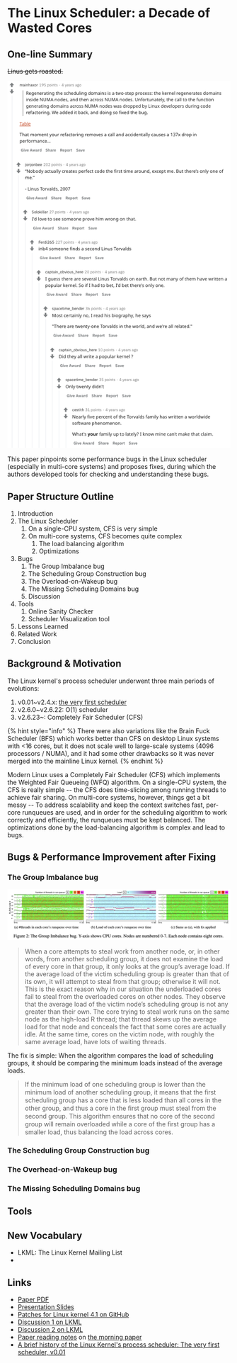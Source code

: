 # The Linux Scheduler: a Decade of Wasted Cores

## One-line Summary

~~Linus gets roasted.~~

![](../../.gitbook/assets/screen-shot-2020-12-04-at-12.21.52-am.png)

This paper pinpoints some performance bugs in the Linux scheduler \(especially in multi-core systems\) and proposes fixes, during which the authors developed tools for checking and understanding these bugs.

## Paper Structure Outline

1. Introduction
2. The Linux Scheduler
   1. On a single-CPU system, CFS is very simple
   2. On multi-core systems, CFS becomes quite complex
      1.  The load balancing algorithm
      2. Optimizations
3. Bugs
   1. The Group Imbalance bug
   2. The Scheduling Group Construction bug
   3. The Overload-on-Wakeup bug
   4. The Missing Scheduling Domains bug
   5. Discussion
4. Tools
   1. Online Sanity Checker
   2. Scheduler Visualization tool
5. Lessons Learned
6. Related Work 
7. Conclusion

## Background & Motivation

The Linux kernel's process scheduler underwent three main periods of evolutions: 

1. v0.01~v2.4.x: [the very first scheduler](https://dev.to/satorutakeuchi/a-brief-history-of-the-linux-kernel-s-process-scheduler-the-very-first-scheduler-v0-01-9e4)
2. v2.6.0~v2.6.22: O\(1\) scheduler
3. v2.6.23~: Completely Fair Scheduler \(CFS\)

{% hint style="info" %}
There were also variations like the Brain Fuck Scheduler \(BFS\) which works better than CFS on desktop Linux systems with &lt;16 cores, but it does not scale well to large-scale systems \(4096 processors / NUMA\), and it had some other drawbacks so it was never merged into the mainline Linux kernel.
{% endhint %}

Modern Linux uses a Completely Fair Scheduler \(CFS\) which implements the Weighted Fair Queueing \(WFQ\) algorithm. On a single-CPU system, the CFS is really simple -- the CFS does time-slicing among running threads to achieve fair sharing. On multi-core systems, however, things get a bit messy -- To address scalability and keep the context switches fast, per-core runqueues are used, and in order for the scheduling algorithm to work correctly and efficiently, the runqueues must be kept balanced. The optimizations done by the load-balancing algorithm is complex and lead to bugs.  




## Bugs & Performance Improvement after Fixing 

### The Group Imbalance bug

![](../../.gitbook/assets/screen-shot-2020-12-15-at-11.15.37-pm.png)

> When a core attempts to steal work from another node, or, in other words, from another scheduling group, it does not examine the load of every core in that group, it only looks at the group’s average load. If the average load of the victim scheduling group is greater than that of its own, it will attempt to steal from that group; otherwise it will not. This is the exact reason why in our situation the underloaded cores fail to steal from the overloaded cores on other nodes. They observe that the average load of the victim node’s scheduling group is not any greater than their own. The core trying to steal work runs on the same node as the high-load R thread; that thread skews up the average load for that node and conceals the fact that some cores are actually idle. At the same time, cores on the victim node, with roughly the same average load, have lots of waiting threads.

The fix is simple: When the algorithm compares the load of scheduling groups, it should be comparing the minimum loads instead of the average loads. 

> If the minimum load of one scheduling group is lower than the minimum load of another scheduling group, it means that the ﬁrst scheduling group has a core that is less loaded than all cores in the other group, and thus a core in the ﬁrst group must steal from the second group. This algorithm ensures that no core of the second group will remain overloaded while a core of the ﬁrst group has a smaller load, thus balancing the load across cores.



### The Scheduling Group Construction bug

### The Overhead-on-Wakeup bug

### The Missing Scheduling Domains bug

## Tools

## New Vocabulary

* LKML: The Linux Kernel Mailing List
* 
## Links

* [Paper PDF](https://www.ece.ubc.ca/~sasha/papers/eurosys16-final29.pdf)
* [Presentation Slides](http://www.i3s.unice.fr/~jplozi/wastedcores/files/talk.pdf)
* [Patches for Linux kernel 4.1 on GitHub](https://github.com/jplozi/wastedcores)
* [Discussion 1 on LKML](https://lkml.org/lkml/2016/4/23/194)
* [Discussion 2 on LKML](https://lkml.org/lkml/2016/4/25/176)
* [Paper reading notes](https://blog.acolyer.org/2016/04/26/the-linux-scheduler-a-decade-of-wasted-cores/) on [the morning paper](https://blog.acolyer.org/)
* [A brief history of the Linux Kernel's process scheduler: The very first scheduler, v0.01](https://dev.to/satorutakeuchi/a-brief-history-of-the-linux-kernel-s-process-scheduler-the-very-first-scheduler-v0-01-9e4)









